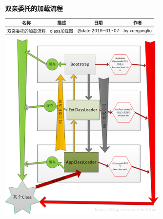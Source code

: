 双亲委托的加载流程
---
|名称|描述|日期|作者|
|---|---|---|---|
|双亲委托的加载流程|class加载图|@date:2019-01-07|by xuegangliu|

![双亲委托的加载流程](../img/classloader.png)